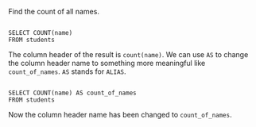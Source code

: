 Find the count of all names.

<Editor lang="sql" dbName="students1.db">
<code>
SELECT COUNT(name)
FROM students
</code>
</Editor>

The column header of the result is `count(name)`.
We can use `AS` to change the column header name to something more meaningful like `count_of_names`. `AS` stands for `ALIAS`.

<Editor lang="sql" dbName="students1.db">
<code>
SELECT COUNT(name) AS count_of_names
FROM students
</code>
</Editor>

Now the column header name has been changed to `count_of_names`.